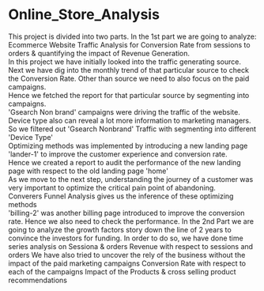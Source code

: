 # Online_Store_Analysis
This project is divided into two parts. In the 1st part we are going to analyze:
Ecommerce Website Traffic Analysis for Conversion Rate from sessions to orders & quantifying the impact of Revenue Generation.
<br> In this project we have initially looked into the traffic generating source. Next we have dig into the monthly trend of that particular source to check the Conversion Rate.
Other than source we need to also focus on the paid campaigns. 
<br> Hence we fetched the report for that particular source by segmenting into campaigns.
<br>'Gsearch Non brand' campaigns were driving the traffic of the website. Device type also can reveal a lot more information to marketing managers.
<br>So we filtered out 'Gsearch Nonbrand' Traffic with segmenting into different 'Device Type'
<br>Optimizing methods was implemented by introducing a new landing page 'lander-1' to improve the customer experience and conversion rate.
<br>Hence we created a report to audit the performance of the new landing page with respect to the old landing page 'home'
<br>As we move to the next step, understanding the journey of a customer was very important to optimize the critical pain point of abandoning. 
<br>Converers Funnel Analysis gives us the inference of these optimizing methods
<br>'billing-2' was another billing page introduced to improve the conversion rate. Hence we also need to check the performance.
In the 2nd Part we are going to analyze the growth factors story down the line of 2 years to convince the investors for funding.
In order to do so, we have done time series analysis on Sessiona & orders
Revenue with respect to sessions and orders
We have also tried to uncover the rely of the business without the impact of the paid marketing campaigns
Conversion Rate with respect to each of the campaigns
Impact of the Products & cross selling product recommendations
